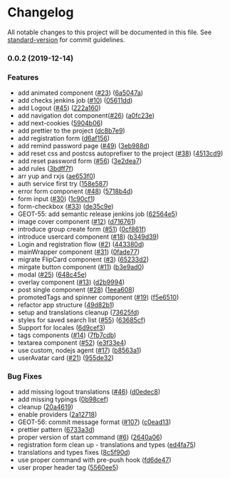 # Changelog

All notable changes to this project will be documented in this file. See [standard-version](https://github.com/conventional-changelog/standard-version) for commit guidelines.

### 0.0.2 (2019-12-14)

### Features

- add animated component ([#23](https://github.com/mariusz-kabala/gtms-frontend/issues/23)) ([6a5047a](https://github.com/mariusz-kabala/gtms-frontend/commit/6a5047a5b26c9851a1ef4a3d470466aabbdd7105))
- add checks jenkins job ([#10](https://github.com/mariusz-kabala/gtms-frontend/issues/10)) ([05611dd](https://github.com/mariusz-kabala/gtms-frontend/commit/05611dd54671255b50a1b02a8e31f23042f69d75))
- add Logout ([#45](https://github.com/mariusz-kabala/gtms-frontend/issues/45)) ([222a160](https://github.com/mariusz-kabala/gtms-frontend/commit/222a1609a92065b4a8d5343caf88f8949fd5fc35))
- add navigation dot component([#26](https://github.com/mariusz-kabala/gtms-frontend/issues/26)) ([a0fc23e](https://github.com/mariusz-kabala/gtms-frontend/commit/a0fc23e83e6dbcc57228934e0cabaddaceee540c))
- add next-cookies ([5904b06](https://github.com/mariusz-kabala/gtms-frontend/commit/5904b06d42dd939d8cbdbd75f09543d4ff94a674))
- add prettier to the project ([dc8b7e9](https://github.com/mariusz-kabala/gtms-frontend/commit/dc8b7e9e1695e3709138564a4514f6ed40f10197))
- add registration form ([d6af156](https://github.com/mariusz-kabala/gtms-frontend/commit/d6af1568eec45b23f46dc818f9efc2f667a3af24))
- add remind password page ([#49](https://github.com/mariusz-kabala/gtms-frontend/issues/49)) ([3eb988d](https://github.com/mariusz-kabala/gtms-frontend/commit/3eb988dda995b732efe30c0a0688fe1fb45c3432))
- add reset css and postcss autoprefixer to the project ([#38](https://github.com/mariusz-kabala/gtms-frontend/issues/38)) ([4513cd9](https://github.com/mariusz-kabala/gtms-frontend/commit/4513cd9e3e594afcb5bd96d54fec8524d71d4b09))
- add reset password form ([#56](https://github.com/mariusz-kabala/gtms-frontend/issues/56)) ([3e2dea7](https://github.com/mariusz-kabala/gtms-frontend/commit/3e2dea70dd2cb5ead5d9008ec9a1b46196f86e96))
- add rules ([3bdff7f](https://github.com/mariusz-kabala/gtms-frontend/commit/3bdff7f4f2a2a794d309ccc25a5184ece7ad99a7))
- arr yup and rxjs ([ae653f0](https://github.com/mariusz-kabala/gtms-frontend/commit/ae653f03903e6997dc2c177483ab96c081058a35))
- auth service first try ([158e587](https://github.com/mariusz-kabala/gtms-frontend/commit/158e587b28577a31df61e09958a6439ebc3dde76))
- error form component ([#48](https://github.com/mariusz-kabala/gtms-frontend/issues/48)) ([5718b4d](https://github.com/mariusz-kabala/gtms-frontend/commit/5718b4d84014bbddd89fa63acfcd7e81dd377dc1))
- form input ([#30](https://github.com/mariusz-kabala/gtms-frontend/issues/30)) ([1c90cf1](https://github.com/mariusz-kabala/gtms-frontend/commit/1c90cf10586d7d5bcc3847564dc56a545cb171a9))
- form-checkbox ([#33](https://github.com/mariusz-kabala/gtms-frontend/issues/33)) ([de35c9e](https://github.com/mariusz-kabala/gtms-frontend/commit/de35c9e7546d4b24c07c2819857985b62dd795bf))
- GEOT-55: add semantic release jenkins job ([62564e5](https://github.com/mariusz-kabala/gtms-frontend/commit/62564e5d7722036b24670f5dbf210ccf732f5c82))
- image cover component ([#12](https://github.com/mariusz-kabala/gtms-frontend/issues/12)) ([d716761](https://github.com/mariusz-kabala/gtms-frontend/commit/d7167617a2d5321bba240354489ffeabbde1c083))
- introduce group create form ([#51](https://github.com/mariusz-kabala/gtms-frontend/issues/51)) ([0cf861f](https://github.com/mariusz-kabala/gtms-frontend/commit/0cf861f7925ff0d9016769800e2ebe5afd7268d2))
- introduce usercard component ([#18](https://github.com/mariusz-kabala/gtms-frontend/issues/18)) ([b349d39](https://github.com/mariusz-kabala/gtms-frontend/commit/b349d39aa0a4b518363c5e94f620b7235d87d658))
- Login and registration flow ([#2](https://github.com/mariusz-kabala/gtms-frontend/issues/2)) ([443380d](https://github.com/mariusz-kabala/gtms-frontend/commit/443380de0d1842569e1480344a000388aba8a1fd))
- mainWrapper component ([#31](https://github.com/mariusz-kabala/gtms-frontend/issues/31)) ([0fade77](https://github.com/mariusz-kabala/gtms-frontend/commit/0fade7798e20bdda621dfc4ec98f0eec0931a915))
- migrate FlipCard component ([#3](https://github.com/mariusz-kabala/gtms-frontend/issues/3)) ([65233d2](https://github.com/mariusz-kabala/gtms-frontend/commit/65233d20fe1dc5c1b75576bb77a0a7066f42867a))
- mirgate button component ([#11](https://github.com/mariusz-kabala/gtms-frontend/issues/11)) ([b3e9ad0](https://github.com/mariusz-kabala/gtms-frontend/commit/b3e9ad06dad5fb43ee8ed70162cb5d4a88434256))
- modal ([#25](https://github.com/mariusz-kabala/gtms-frontend/issues/25)) ([648c45e](https://github.com/mariusz-kabala/gtms-frontend/commit/648c45e4583e7ce7353852877f60f5a92f80ed6b))
- overlay component ([#13](https://github.com/mariusz-kabala/gtms-frontend/issues/13)) ([d2b9994](https://github.com/mariusz-kabala/gtms-frontend/commit/d2b9994f78e4c4bb81b57b7f3de161003030f18c))
- post single component ([#28](https://github.com/mariusz-kabala/gtms-frontend/issues/28)) ([1eea608](https://github.com/mariusz-kabala/gtms-frontend/commit/1eea6080e18fecce3bd3aba321a79a3f46f8c21d))
- promotedTags and spinner component ([#19](https://github.com/mariusz-kabala/gtms-frontend/issues/19)) ([f5e6510](https://github.com/mariusz-kabala/gtms-frontend/commit/f5e6510025570257cc1a25e45e8f87d4410e21f2))
- refactor app structure ([49d82b1](https://github.com/mariusz-kabala/gtms-frontend/commit/49d82b1fdf3628984859955cf3b601025a56719f))
- setup and translations cleanup ([73625fd](https://github.com/mariusz-kabala/gtms-frontend/commit/73625fdaab2ffb780ca83498f7a0880f8eaf9419))
- styles for saved search list ([#55](https://github.com/mariusz-kabala/gtms-frontend/issues/55)) ([63685cf](https://github.com/mariusz-kabala/gtms-frontend/commit/63685cf1afe4784d504c8b22bdfb4b578f05b9d9))
- Support for locales ([6d9cef3](https://github.com/mariusz-kabala/gtms-frontend/commit/6d9cef32db4965ef9b5384758adef223afd9c408))
- tags components ([#14](https://github.com/mariusz-kabala/gtms-frontend/issues/14)) ([7fb7cdb](https://github.com/mariusz-kabala/gtms-frontend/commit/7fb7cdb8374eea045c60bbf5c406c5256fffd750))
- textarea component ([#52](https://github.com/mariusz-kabala/gtms-frontend/issues/52)) ([e3f33e4](https://github.com/mariusz-kabala/gtms-frontend/commit/e3f33e45edccb09ce9749a8dacae6cd9293dcce5))
- use custom, nodejs agent ([#17](https://github.com/mariusz-kabala/gtms-frontend/issues/17)) ([b8563a1](https://github.com/mariusz-kabala/gtms-frontend/commit/b8563a1f2ca36e0525f2d498820adf50ad44c326))
- userAvatar card ([#21](https://github.com/mariusz-kabala/gtms-frontend/issues/21)) ([955de32](https://github.com/mariusz-kabala/gtms-frontend/commit/955de3276742e1d23335b6da99c3ad018175f7d5))

### Bug Fixes

- add missing logout translations ([#46](https://github.com/mariusz-kabala/gtms-frontend/issues/46)) ([d0edec8](https://github.com/mariusz-kabala/gtms-frontend/commit/d0edec8e81b52d0ed1a125194e66d0788570b526))
- add missing typings ([0b98cef](https://github.com/mariusz-kabala/gtms-frontend/commit/0b98cef783729fac7cc60fd0213de8853b5470ca))
- cleanup ([20a4619](https://github.com/mariusz-kabala/gtms-frontend/commit/20a46199f86221765f29d5a156b09310bef9f6ee))
- enable providers ([2a12718](https://github.com/mariusz-kabala/gtms-frontend/commit/2a12718dd9aadb0e10d63ef82131c318a9138428))
- GEOT-56: commit message format ([#107](https://github.com/mariusz-kabala/gtms-frontend/issues/107)) ([c0ead13](https://github.com/mariusz-kabala/gtms-frontend/commit/c0ead13ca190e8afa651d96784a6b8e9893071c0))
- prettier pattern ([6733a3d](https://github.com/mariusz-kabala/gtms-frontend/commit/6733a3dec7b399eddd85414495733f4b1bbac983))
- proper version of start command ([#6](https://github.com/mariusz-kabala/gtms-frontend/issues/6)) ([2640a06](https://github.com/mariusz-kabala/gtms-frontend/commit/2640a0663966fc175aaa062cb9b1e7b56356a500))
- registration form clean up - translations and types ([ed4fa75](https://github.com/mariusz-kabala/gtms-frontend/commit/ed4fa7526ed90774c308d2dffac0623ed37b106c))
- translations and types fixes ([8c5f90d](https://github.com/mariusz-kabala/gtms-frontend/commit/8c5f90d757a983a09c8921ab0ce5a8ec5a7ce0eb))
- use proper command with pre-push hook ([fd6de47](https://github.com/mariusz-kabala/gtms-frontend/commit/fd6de47d2ff11b607edb78b62159840c15248d79))
- user proper header tag ([5560ee5](https://github.com/mariusz-kabala/gtms-frontend/commit/5560ee5d6b785b0caa21e2297d6891d51470b9fc))
